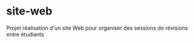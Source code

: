 # site-web
Projet réalisation d'un site Web pour organiser des sessions de révisions entre étudiants
